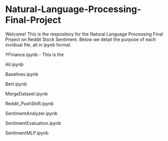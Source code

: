 # Natural-Language-Processing-Final-Project
Welcome! This is the respository for the Natural Language Processing Final Project on Reddit Stock Sentiment. Below we detail the purpose of each invidiual file, all in ipynb format.

YFinance.ipynb - This is the 




All.ipynb


Baselines.ipynb


Bert.ipynb


MergeDataset.ipynb


Reddit_PushShift.ipynb


SentimentAnalyzer.ipynb


SentimentEvaluation.ipynb


SentimentMLP.ipynb
